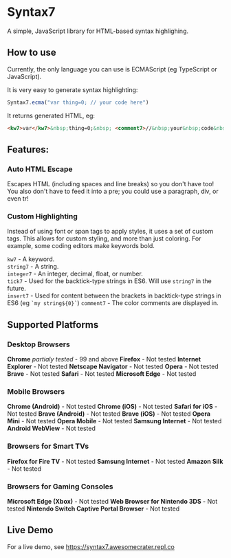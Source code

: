 # Syntax7
A simple, JavaScript library for HTML-based syntax highlighing.

## How to use

Currently, the only language you can use is ECMAScript (eg TypeScript or JavaScript).

It is very easy to generate syntax highlighting:
```js
Syntax7.ecma("var thing=0; // your code here")
```

It returns generated HTML, eg:
```html
<kw7>var</kw7>&nbsp;thing=0;&nbsp; <comment7>//&nbsp;your&nbsp;code&nbsp;here</comment7>
```

## Features:

### Auto HTML Escape
Escapes HTML (including spaces and line breaks) so you don't have too! You also don't have to feed it into a pre; you could use a paragraph, div, or even tr!

### Custom Highlighting
Instead of using font or span tags to apply styles, it uses a set of custom tags. This allows for custom styling, and more than just coloring.
For example, some coding editors make keywords bold.

`kw7` - A keyword.<br>
`string7` - A string.<br>
`integer7` - An integer, decimal, float, or number.<br>
`tick7` - Used for the backtick-type strings in ES6. Will use `string7` in the future.<br>
`insert7` - Used for content between the brackets in backtick-type strings in ES6 (eg `` `my string${0}` ``)
`comment7` - The color comments are displayed in.

## Supported Platforms

### Desktop Browsers

**Chrome** *partialy tested* - 99 and above
**Firefox** - Not tested
**Internet Explorer** - Not tested
**Netscape Navigator** - Not tested
**Opera** - Not tested
**Brave** - Not tested
**Safari** - Not tested
**Microsoft Edge** - Not tested

### Mobile Browsers
**Chrome (Android)** - Not tested
**Chrome (iOS)** - Not tested
**Safari for iOS** - Not tested
**Brave (Android)** - Not tested
**Brave (iOS)** - Not tested
**Opera Mini** - Not tested
**Opera Mobile** - Not tested
**Samsung Internet** - Not tested
**Android WebView** - Not tested

### Browsers for Smart TVs
**Firefox for Fire TV** - Not tested
**Samsung Internet** - Not tested
**Amazon Silk** - Not tested

### Browsers for Gaming Consoles
**Microsoft Edge (Xbox)** - Not tested
**Web Browser for Nintendo 3DS** - Not tested
**Nintendo Switch Captive Portal Browser** - Not tested



## Live Demo

For a live demo, see https://syntax7.awesomecrater.repl.co


